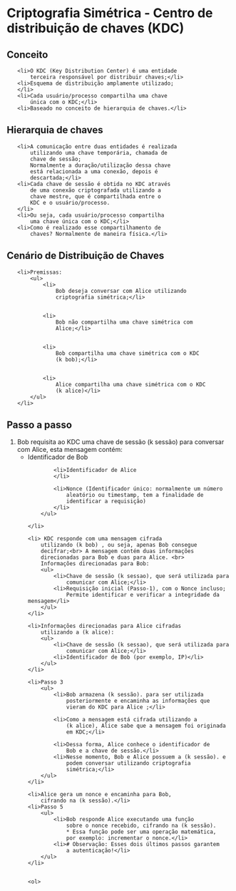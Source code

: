 # Criptografia Simétrica - Centro de distribuição de chaves (KDC)

<h2>Conceito</h2>
<ul>

    <li>O KDC (Key Distribution Center) é uma entidade
        terceira responsável por distribuir chaves;</li>
    <li>Esquema de distribuição amplamente utilizado;
    </li>
    <li>Cada usuário/processo compartilha uma chave
        única com o KDC;</li>
    <li>Baseado no conceito de hierarquia de chaves.</li>
</ul>


<h2>Hierarquia de chaves</h2>

<ul>

    <li>A comunicação entre duas entidades é realizada
        utilizando uma chave temporária, chamada de
        chave de sessão;
        Normalmente a duração/utilização dessa chave
        está relacionada a uma conexão, depois é
        descartada;</li>
    <li>Cada chave de sessão é obtida no KDC através
        de uma conexão criptografada utilizando a
        chave mestre, que é compartilhada entre o
        KDC e o usuário/processo.
    </li>
    <li>Ou seja, cada usuário/processo compartilha
        uma chave única com o KDC;</li>
    <li>Como é realizado esse compartilhamento de
        chaves? Normalmente de maneira física.</li>
</ul>




<h2>Cenário de Distribuição de Chaves</h2>

<ul>

    <li>Premissas:
        <ul>
            <li>
                Bob deseja conversar com Alice utilizando
                criptografia simétrica;</li>


            <li>
                Bob não compartilha uma chave simétrica com
                Alice;</li>


            <li>
                Bob compartilha uma chave simétrica com o KDC
                (k bob);</li>


            <li>
                Alice compartilha uma chave simétrica com o KDC
                (k alice)</li>
        </ul>
    </li>
</ul>

<h2>Passo a passo</h2>
<ol>
    <li> Bob requisita ao KDC uma chave de sessão
        (k sessão) para conversar com Alice, esta
        mensagem contém:
        <ul>
            <li>Identificador de Bob
            </li>

            <li>Identificador de Alice
            </li>

            <li>Nonce (Identificador único: normalmente um número
                aleatório ou timestamp, tem a finalidade de
                identificar a requisição)
            </li>
        </ul>

    </li>

    <li> KDC responde com uma mensagem cifrada
        utilizando (k bob) , ou seja, apenas Bob consegue
        decifrar;<br> A mensagem contém duas informações
        direcionadas para Bob e duas para Alice. <br>
        Informações direcionadas para Bob:
        <ul>
            <li>Chave de sessão (k sessao), que será utilizada para
                comunicar com Alice;</li>
            <li>Requisição inicial (Passo-1), com o Nonce incluso;
                Permite identificar e verificar a integridade da mensagem</li>
        </ul>
    </li>

    <li>Informações direcionadas para Alice cifradas
        utilizando a (k alice):
        <ul>
            <li>Chave de sessão (k sessao), que será utilizada para
                comunicar com Alice;</li>
            <li>Identificador de Bob (por exemplo, IP)</li>
        </ul>
    </li>

    <li>Passo 3
        <ul>
            <li>Bob armazena (k sessão). para ser utilizada
                posteriormente e encaminha as informações que
                vieram do KDC para Alice ;</li>

            <li>Como a mensagem está cifrada utilizando a
                (k alice), Alice sabe que a mensagem foi originada
                em KDC;</li>

            <li>Dessa forma, Alice conhece o identificador de
                Bob e a chave de sessão.</li>
            <li>Nesse momento, Bob e Alice possuem a (k sessão). e
                podem conversar utilizando criptografia
                simétrica;</li>
        </ul>
    </li>

    <li>Alice gera um nonce e encaminha para Bob,
        cifrando na (k sessão).</li>
    <li>Passo 5
        <ul>
            <li>Bob responde Alice executando uma função
                sobre o nonce recebido, cifrando na (k sessão).
                * Essa função pode ser uma operação matemática,
                por exemplo: incrementar o nonce.</li>
            <li># Observação: Esses dois últimos passos garantem
                a autenticação!</li>
        </ul>
    </li>


    <ol>
